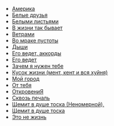 * [Америка](Америка)
* [Белые друзья](Белые%20друзья)
* [Белыми листьями](Белыми%20листьями)
* [В жизни так бывает](В%20жизни%20так%20бывает)
* [Ветрами](Ветрами)
* [Во мраке пустоты](Во%20мраке%20пустоты)
* [Дыши](Дыши)
* [Его ведет, аккорды](Его%20ведет,%20аккорды)
* [Его ведет](Его%20ведет)
* [Зачем я нужен тебе](Зачем%20я%20нужен%20тебе)
* [Кусок жизни (мент, кент и вся хуйня)](Кусок%20жизни%20(мент,%20кент%20и%20вся%20хуйня))
* [Мой город](Мой%20город)
* [От тебя](От%20тебя)
* [ОткровениЯ](ОткровениЯ)
* [Сквозь печаль](Сквозь%20печаль)
* [Щемит в душе тоска (Неномерной),](Щемит%20в%20душе%20тоска%20(Неномерной),)
* [Щемит в душе тоска](Щемит%20в%20душе%20тоска)
* [Это не жизнь](Это%20не%20жизнь)